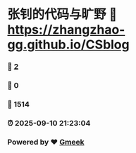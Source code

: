 # 张钊的代码与旷野 :link: https://zhangzhao-gg.github.io/CSblog 
### :page_facing_up: [2](https://zhangzhao-gg.github.io/CSblog/tag.html) 
### :speech_balloon: 0 
### :hibiscus: 1514 
### :alarm_clock: 2025-09-10 21:23:04 
### Powered by :heart: [Gmeek](https://github.com/Meekdai/Gmeek)
